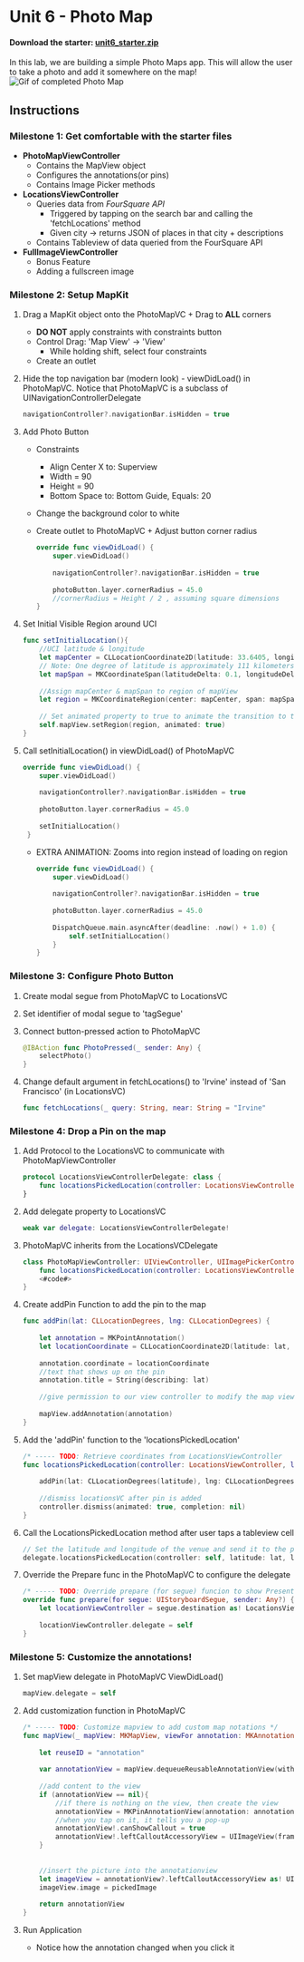 # Unit 6 - Photo Map

#### Download the starter: [unit6_starter.zip](https://github.com/CodePath-at-UCI/ios-course/raw/master/Unit6/unit6_starter.zip)

In this lab, we are building a simple Photo Maps app. This will allow the user to take a photo and add it somewhere on the map!  
![Gif of completed Photo Map](https://raw.githubusercontent.com/CodePath-at-UCI/ios-course/master/Unit6/src/unit6_completed/walkthrough.gif)

## Instructions
### Milestone 1: Get comfortable with the starter files

- **PhotoMapViewController**
    - Contains the MapView object
    - Configures the annotations(or pins)
    - Contains Image Picker methods
- **LocationsViewController**
    - Queries data from *FourSquare API*
        - Triggered by tapping on the search bar and calling the 'fetchLocations' method
        - Given city → returns JSON of places in that city + descriptions
    - Contains Tableview of data queried from the FourSquare API
- **FullImageViewController**
    - Bonus Feature
    - Adding a fullscreen image

### Milestone 2: Setup MapKit

1. Drag a MapKit object onto the PhotoMapVC + Drag to **ALL** corners
    - **DO NOT** apply constraints with constraints button
    - Control Drag: 'Map View' → 'View'
        - While holding shift, select four constraints  
    - Create an outlet

2. Hide the top navigation bar (modern look) - viewDidLoad() in PhotoMapVC. Notice that PhotoMapVC is a subclass of UINavigationControllerDelegate  
    ```Swift
    navigationController?.navigationBar.isHidden = true
    ```

3. Add Photo Button
    - Constraints  
        - Align Center X to: Superview
        - Width = 90
        - Height = 90
        - Bottom Space to: Bottom Guide, Equals: 20
    - Change the background color to white
    - Create outlet to PhotoMapVC + Adjust button corner radius

        ```Swift
        override func viewDidLoad() {
            super.viewDidLoad()
                
            navigationController?.navigationBar.isHidden = true
                
            photoButton.layer.cornerRadius = 45.0
            //cornerRadius = Height / 2 , assuming square dimensions
        }
         ```

4. Set Initial Visible Region around UCI  
    ```Swift
    func setInitialLocation(){
        //UCI latitude & longitude
        let mapCenter = CLLocationCoordinate2D(latitude: 33.6405, longitude: -117.8443)
        // Note: One degree of latitude is approximately 111 kilometers (69 miles) at all times.
        let mapSpan = MKCoordinateSpan(latitudeDelta: 0.1, longitudeDelta: 0.1)
            
        //Assign mapCenter & mapSpan to region of mapView
        let region = MKCoordinateRegion(center: mapCenter, span: mapSpan)
            
        // Set animated property to true to animate the transition to the region
        self.mapView.setRegion(region, animated: true)
    }
    ```

5. Call setInitialLocation() in viewDidLoad() of PhotoMapVC

    ```Swift
    override func viewDidLoad() {
        super.viewDidLoad()
                
        navigationController?.navigationBar.isHidden = true
                
        photoButton.layer.cornerRadius = 45.0
                
        setInitialLocation()            
     }
     ```

    - EXTRA ANIMATION: Zooms into region instead of loading on region
        ```Swift
        override func viewDidLoad() {
            super.viewDidLoad()
            
            navigationController?.navigationBar.isHidden = true
            
            photoButton.layer.cornerRadius = 45.0
            
            DispatchQueue.main.asyncAfter(deadline: .now() + 1.0) {
                self.setInitialLocation()
            }
        }
        ```

### Milestone 3: Configure Photo Button

1. Create modal segue from PhotoMapVC to LocationsVC
2. Set identifier of modal segue to 'tagSegue'
3. Connect button-pressed action to PhotoMapVC
    ```Swift
    @IBAction func PhotoPressed(_ sender: Any) {
        selectPhoto()
    }
    ```

4. Change default argument in fetchLocations() to 'Irvine' instead of 'San Francisco' (in LocationsVC)  
   ```Swift
   func fetchLocations(_ query: String, near: String = "Irvine"
   ```

### Milestone 4: Drop a Pin on the map

1. Add Protocol to the LocationsVC to communicate with PhotoMapViewController
    ```Swift
    protocol LocationsViewControllerDelegate: class {
        func locationsPickedLocation(controller: LocationsViewController, latitude: NSNumber, longitude: NSNumber)
    }
    ```

2. Add delegate property to LocationsVC
    ```Swift
    weak var delegate: LocationsViewControllerDelegate!
    ```

3. PhotoMapVC inherits from the LocationsVCDelegate
    ```Swift
    class PhotoMapViewController: UIViewController, UIImagePickerControllerDelegate, UINavigationControllerDelegate, MKMapViewDelegate, LocationsViewControllerDelegate {
        func locationsPickedLocation(controller: LocationsViewController, latitude: NSNumber, longitude: NSNumber) {
        <#code#>
    }
    ```

4. Create addPin Function to add the pin to the map
    ```Swift
    func addPin(lat: CLLocationDegrees, lng: CLLocationDegrees) {
            
        let annotation = MKPointAnnotation()
        let locationCoordinate = CLLocationCoordinate2D(latitude: lat, longitude: lng)
            
        annotation.coordinate = locationCoordinate
        //text that shows up on the pin
        annotation.title = String(describing: lat)
            
        //give permission to our view controller to modify the map view
        
        mapView.addAnnotation(annotation)
    }
    ```

5. Add the 'addPin' function to the 'locationsPickedLocation'
    ```Swift
    /* ----- TODO: Retrieve coordinates from LocationsViewController   */
    func locationsPickedLocation(controller: LocationsViewController, latitude: NSNumber, longitude: NSNumber) {
        
        addPin(lat: CLLocationDegrees(latitude), lng: CLLocationDegrees(longitude))
        	
        //dismiss locationsVC after pin is added
        controller.dismiss(animated: true, completion: nil)
    }
    ```

6. Call the LocationsPickedLocation method after user taps a tableview cell
    ```Swift
    // Set the latitude and longitude of the venue and send it to the protocol
    delegate.locationsPickedLocation(controller: self, latitude: lat, longitude: lng)
    ```

7. Override the Prepare func in the PhotoMapVC to configure the delegate
    ```Swift
    /* ----- TODO: Override prepare (for segue) funcion to show Present LocationsViewController */
    override func prepare(for segue: UIStoryboardSegue, sender: Any?) {
        let locationViewController = segue.destination as! LocationsViewController
            
        locationViewController.delegate = self
    }
    ```

### Milestone 5: Customize the annotations!

1. Set mapView delegate in PhotoMapVC ViewDidLoad()
    ```Swift
    mapView.delegate = self
    ```

2. Add customization function in PhotoMapVC
    ```Swift
    /* ----- TODO: Customize mapview to add custom map notations */
    func mapView(_ mapView: MKMapView, viewFor annotation: MKAnnotation) -> MKAnnotationView? {
            
        let reuseID = "annotation"
        
        var annotationView = mapView.dequeueReusableAnnotationView(withIdentifier: reuseID)
            
        //add content to the view
        if (annotationView == nil){
            //if there is nothing on the view, then create the view
            annotationView = MKPinAnnotationView(annotation: annotation, reuseIdentifier: reuseID)
            //when you tap on it, it tells you a pop-up
            annotationView!.canShowCallout = true
            annotationView!.leftCalloutAccessoryView = UIImageView(frame: CGRect(x: 0, y: 0, width: 50, height: 50))
        }
            
            
        //insert the picture into the annotationview
        let imageView = annotationView?.leftCalloutAccessoryView as! UIImageView
        imageView.image = pickedImage
            
        return annotationView
    }
    ```

3. Run Application
    - Notice how the annotation changed when you click it
